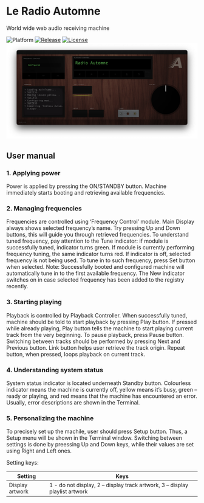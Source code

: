 #  Le Radio Automne
World wide web audio receiving machine

![Platform](https://img.shields.io/badge/platform-macOS-lightgrey)
[![Release](https://img.shields.io/badge/latest%20release-v0.1.1-lightgrey)](https://github.com/Lesterrry/Radio-Automne/releases/tag/v0.1.1)
[![License](https://img.shields.io/badge/license-MIT-lightgrey)](https://github.com/Lesterrry/Radio-Automne/releases/tag/v0.1.1)
![Screenshot](https://github.com/Lesterrry/Radio-Automne/blob/main/screeens/main.png)
## User manual
### 1. Applying power
Power is applied by pressing the ON/STANDBY button. Machine immediately starts booting and retrieving available frequencies.
### 2. Managing frequencies
Frequencies are controlled using ‘Frequency Control’ module. Main Display always shows selected frequency’s name. Try pressing Up and Down buttons, this will guide you through retrieved frequencies. To understand tuned frequency, pay attention to the Tune indicator: if module is successfully tuned, indicator turns green. If module is currently performing frequency tuning, the same indicator turns red. If indicator is off, selected frequency is not being used. To tune in to such frequency, press Set button when selected.
Note: Successfully booted and configured machine will automatically tune in to the first available frequency.
The New indicator switches on in case selected frequency has been added to the registry recently.
### 3. Starting playing
Playback is controlled by Playback Controller. When successfully tuned, machine should be told to start playback by pressing Play button. If pressed while already playing, Play button tells the machine to start playing current track from the very beginning. 
To pause playback, press Pause button.
Switching between tracks should be performed by pressing Next and Previous button.
Link button helps user retrieve the track origin.
Repeat button, when pressed, loops playback on current track.
### 4. Understanding system status
System status indicator is located underneath Standby button. Colourless indicator means the machine is currently off, yellow means it’s busy, green – ready or playing, and red means that the machine has encountered an error. Usually, error descriptions are shown in the Terminal.
### 5. Personalizing the machine
To precisely set up the machile, user should press Setup button. Thus, a Setup menu will be shown in the Terminal window. Switching between settings is done by preessing Up and Down keys, while their values are set using Right and Left ones.

Setting keys:

| Setting | Keys |
| ------ | ------ |
| Display artwork | 1 - do not display, 2 – display track artwork, 3 – display playlist artwork |
